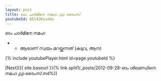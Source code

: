 ```yaml
---
layout: post
title: ഓം ചാർമിനേ നമഹ ൧൧ ടൈംസ്
youtubeId: 6DlA3KyusKo
---
```

 
 
 ഓം ചാർമിനേ നമഹ 
 
 -  - ആരാണ് സ്വയം മറയ്ക്കുന്നത് (കടുവ, ആന) 
 
  
 
  
 
 
 
 
 
 


{% include youtubePlayer.html id=page.youtubeId %}
 
[Next]({{ site.baseurl }}{% link  split1/_posts/2012-09-28-ഓം ശിഖണ്ഡിനെ നമഹ ൧൧ ടൈംസ്.md%})
 
